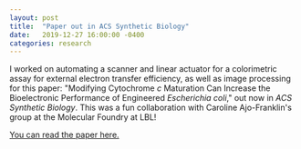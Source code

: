 ```yaml
---
layout: post
title:  "Paper out in ACS Synthetic Biology"
date:   2019-12-27 16:00:00 -0400
categories: research
---
```


I worked on automating a scanner and linear actuator for a colorimetric assay for external electron transfer efficiency, as well as image processing for this paper: "Modifying Cytochrome *c* Maturation Can Increase the Bioelectronic Performance of Engineered *Escherichia coli*," out now in *ACS Synthetic Biology*.
This was a fun collaboration with Caroline Ajo-Franklin's group at the Molecular Foundry at LBL!

[You can read the paper here.](https://pubs.acs.org/doi/abs/10.1021/acssynbio.9b00379)
